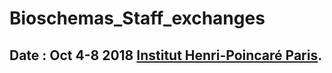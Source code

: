 # Bioschemas_Staff_exchanges
## Date : Oct 4-8 2018  [Institut Henri-Poincaré Paris](http://www.ihp.fr/).
